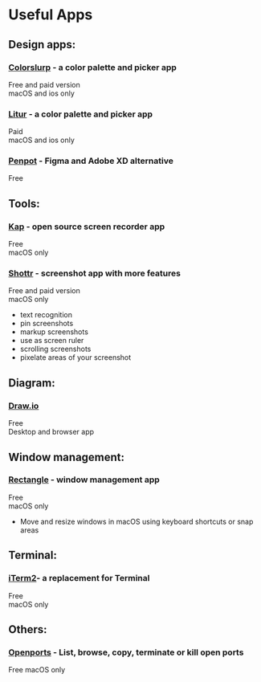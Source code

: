 # Useful Apps

## Design apps:   

### [Colorslurp](https://colorslurp.com/) - a color palette and picker app
Free and paid version  
macOS and ios only

### [Litur](https://litur.app/) - a color palette and picker app
Paid   
macOS and ios only

### [Penpot](https://penpot.app/) - Figma and Adobe XD alternative
Free   


## Tools:

### [Kap](https://getkap.co/) - open source screen recorder app 
Free   
macOS only   

### [Shottr](https://shottr.cc/) - screenshot app with more features 
Free and paid version  
macOS only
- text recognition
- pin screenshots
- markup screenshots
- use as screen ruler
- scrolling screenshots
- pixelate areas of your screenshot

## Diagram:
### [Draw.io](https://www.drawio.com/)
Free  
Desktop and browser app 


## Window management:

### [Rectangle](https://rectangleapp.com/) - window management app
Free  
macOS only
- Move and resize windows in macOS using keyboard shortcuts or snap areas


## Terminal:   

### [iTerm2](https://iterm2.com/)- a replacement for Terminal
Free   
macOS only


## Others:
### [Openports](https://openports.app/) - List, browse, copy, terminate or kill open ports
Free
macOS only